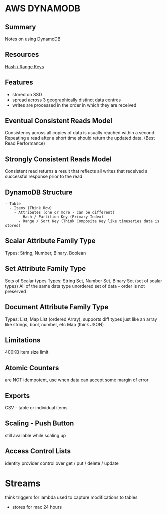 # AWS DYNAMODB

## Summary

Notes on using DynamoDB

## Resources

[Hash / Range Keys](https://stackoverflow.com/questions/29178855/what-is-the-use-of-a-hash-range-in-a-dynamodb-table)

## Features

- stored on SSD
- spread across 3 geographically distinct data centres
- writes are processed in the order in which they are received

## Eventual Consistent Reads Model

Consistency across all copies of data is usually reached within a second.
Repeating a read after a short time should return the updated data.
(Best Read Performance)

## Strongly Consistent Reads Model

Consistent read returns a result that reflects all writes that received a
successful response prior to the read

## DynamoDB Structure

```
- Table
  - Items (Think Row)
    - Attributes (one or more - can be different)
      - Hash / Partition Key (Primary Index)
      - Range / Sort Key (Think Composite Key like timeseries data is stored)
```

## Scalar Attribute Family Type

Types: String, Number, Binary, Boolean

## Set Attribute Family Type

Sets of Scalar types
Types: String Set, Number Set, Binary Set (set of scalar types)
All of the same data type
unordered set of data - order is not preserved

## Document Attribute Family Type

Types: List, Map
List (ordered Array), supports diff types just like an array like strings, bool, number, etc
Map (think JSON)

## Limitations

400KB item size limit

## Atomic Counters

are NOT idempotent, use when data can accept some margin of error

## Exports

CSV - table or individual items

## Scaling - Push Button

still available while scaling up

## Access Control Lists

identity provider control over get / put / delete / update

# Streams

think triggers for lambda
used to capture modifications to tables

- stores for max 24 hours
